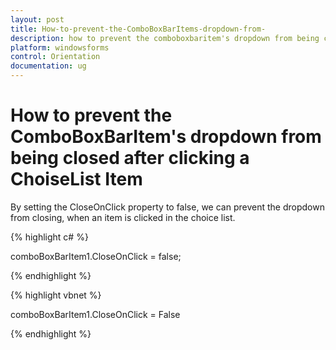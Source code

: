 ```yaml
---
layout: post
title: How-to-prevent-the-ComboBoxBarItems-dropdown-from-
description: how to prevent the comboboxbaritem's dropdown from being closed after clicking a choiselist item
platform: windowsforms
control: Orientation
documentation: ug
---
```


# How to prevent the ComboBoxBarItem's dropdown from being closed after clicking a ChoiseList Item

By setting the CloseOnClick property to false, we can prevent the dropdown from closing, when an item is clicked in the choice list.

{% highlight c# %}

comboBoxBarItem1.CloseOnClick = false;

{% endhighlight %}

{% highlight vbnet %}

comboBoxBarItem1.CloseOnClick = False

{% endhighlight %}

